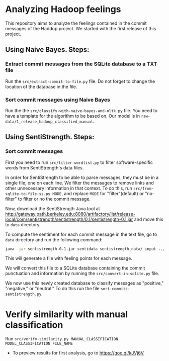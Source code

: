 # Analyzing Hadoop feelings
This repository aims to analyze the feelings contained in the commit messages of the Haddop project. We started with the first release of this project.

## Using Naive Bayes. Steps:

### Extract commit messages from the SQLite database to a TXT file
Run the `src/extract-commit-to-file.py` file.
Do not forget to change the location of the database in the file.

### Sort commit messages using Naive Bayes
Run the the `src/classify-with-naive-bayes-and-nltk.py` file.
You need to have a template for the algorithm to be based on. Our model is in `raw-data/1_release_hadoop_classified_manual`.

## Using SentiStrength. Steps:

### Sort commit messages
First you need to run `src/filter-wordlist.py` to filter software-specific words from SentiStrength's data files.

In order for SentiStrength to be able to parse messages, they must be in a single file, one on each line.
We filter the messages to remove links and other unnecessary information in that context.
To do this, run `src/from-sqlite-to-file-ss.py MODE`, and replace `MODE` for "filter"(default) or "no-filter" to filter or no the commit message.

Now, download the SentiStrength Java tool at http://gateway.path.berkeley.edu:8080/artifactory/list/release-local/com/sentistrength/sentistrength/0.1/sentistrength-0.1.jar and move this to `data` directory.

To compute the sentiment for each commit message in the text file, go to `data` directory and run the following command:

```bash
java -jar sentistrength-0.1.jar sentidata sentistrength_data/ input ../raw-data/1_release_hadoop_ss.txt explain
```

This will generate a file with feeling points for each message.

We will convert this file to a SQLite database containing the commit punctuation and information by running the `src/convert-in-sqlite.py` file.

We now use this newly created database to classify messages as "positive," "negative," or "neutral." To do this run the file `sort-commits-sentistrength.py`.

# Verify similarity with manual classification

Run `src/verify-similarity.py MANUAL_CLASSIFICATION MODEL_CLASSIFICATION FILE_NAME`

- To preview results for first analysis, go to https://goo.gl/kJVj6V